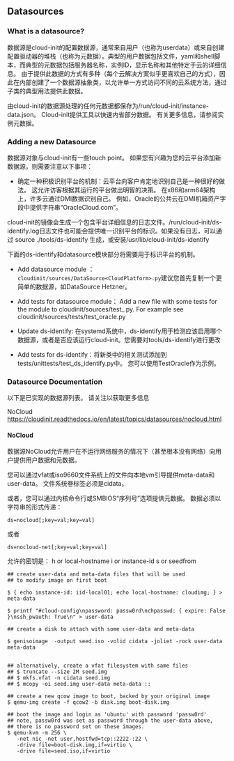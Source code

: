 ## Datasources
### What is a datasource?
数据源是cloud-init的配置数据源，通常来自用户（也称为userdata）或来自创建配置驱动器的堆栈（也称为元数据）。典型的用户数据包括文件，yaml和shell脚本，而典型的元数据包括服务器名称，实例ID，显示名称和其他特定于云的详细信息。 由于提供此数据的方式有多种（每个云解决方案似乎更喜欢自己的方式），因此在内部创建了一个数据源抽象类，以允许单一方式访问不同的云系统方法，通过子类的典型用法提供此数据。

由cloud-init的数据源处理的任何元数据都保存为/run/cloud-init/instance-data.json。 Cloud-init提供工具以快速内省部分数据。 有关更多信息，请参阅实例元数据。

### Adding a new Datasource
数据源对象与cloud-init有一些touch point。 如果您有兴趣为您的云平台添加新数据源，则需要注意以下事项：

* 确定一种积极识别平台的机制：云平台向客户肯定地识别自己是一种很好的做法。
这允许访客根据其运行的平台做出明智的决策。 在x86和arm64架构上，许多云通过DMI数据识别自己。 例如，Oracle的公共云在DMI机箱资产字段中提供字符串“OracleCloud.com”。

cloud-init的镜像会生成一个包含平台详细信息的日志文件。/run/cloud-init/ds-identify.log日志文件也可能会提供唯一识别平台的标识。如果没有日志，可以通过 source ./tools/ds-identify 生成，或安装/usr/lib/cloud-init/ds-identify

下面的ds-identify和datasource模块部分将需要用于标识平台的机制。

* Add datasource module ：``cloudinit/sources/DataSource<CloudPlatform>.py``建议您首先复制一个更简单的数据源，如DataSource Hetzner。

* Add tests for datasource module： Add a new file with some tests for the module to cloudinit/sources/test_<yourplatform>.py. For example see cloudinit/sources/tests/test_oracle.py

* Update ds-identify: 在systemd系统中，ds-identify用于检测应该启用哪个数据源，或者是否应该运行cloud-init。您需要对tools/ds-identify进行更改

* Add tests for ds-identify：将新类中的相关测试添加到tests/unittests/test_ds_identify.py中。 您可以使用TestOracle作为示例。


### Datasource Documentation
以下是已实现的数据源列表。 请关注以获取更多信息

NoCloud
https://cloudinit.readthedocs.io/en/latest/topics/datasources/nocloud.html
#### NoCloud

数据源NoCloud允许用户在不运行网络服务的情况下（甚至根本没有网络）向用户提供用户数据和元数据。

您可以通过vfat或iso9660文件系统上的文件向本地vm引导提供meta-data和 user-data。 文件系统卷标签必须是cidata。

或者，您可以通过内核命令行或SMBIOS“序列号”选项提供元数据。 数据必须以字符串的形式传递：

```
ds=nocloud[;key=val;key=val]
```
或者

```
ds=nocloud-net[;key=val;key=val]
```

允许的密钥是：
h or local-hostname
i or instance-id
s or seedfrom

```
## create user-data and meta-data files that will be used
## to modify image on first boot

$ { echo instance-id: iid-local01; echo local-hostname: cloudimg; } > meta-data

$ printf "#cloud-config\npassword: passw0rd\nchpasswd: { expire: False }\nssh_pwauth: True\n" > user-data

## create a disk to attach with some user-data and meta-data

$ genisoimage  -output seed.iso -volid cidata -joliet -rock user-data meta-data


## alternatively, create a vfat filesystem with same files
## $ truncate --size 2M seed.img
## $ mkfs.vfat -n cidata seed.img
## $ mcopy -oi seed.img user-data meta-data ::

## create a new qcow image to boot, backed by your original image
$ qemu-img create -f qcow2 -b disk.img boot-disk.img

## boot the image and login as 'ubuntu' with password 'passw0rd'
## note, passw0rd was set as password through the user-data above,
## there is no password set on these images.
$ qemu-kvm -m 256 \
   -net nic -net user,hostfwd=tcp::2222-:22 \
   -drive file=boot-disk.img,if=virtio \
   -drive file=seed.iso,if=virtio
```
